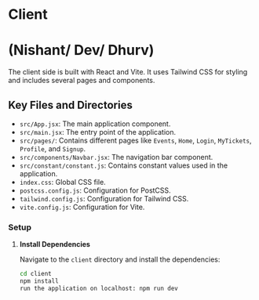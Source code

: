# Client
# (Nishant/ Dev/ Dhurv)

The client side is built with React and Vite. It uses Tailwind CSS for styling and includes several pages and components.

## Key Files and Directories

- `src/App.jsx`: The main application component.
- `src/main.jsx`: The entry point of the application.
- `src/pages/`: Contains different pages like `Events`, `Home`, `Login`, `MyTickets`, `Profile`, and `Signup`.
- `src/components/Navbar.jsx`: The navigation bar component.
- `src/constant/constant.js`: Contains constant values used in the application.
- `index.css`: Global CSS file.
- `postcss.config.js`: Configuration for PostCSS.
- `tailwind.config.js`: Configuration for Tailwind CSS.
- `vite.config.js`: Configuration for Vite.

### Setup

1. **Install Dependencies**

   Navigate to the `client` directory and install the dependencies:

   ```sh
   cd client
   npm install
   run the application on localhost: npm run dev
   ```
